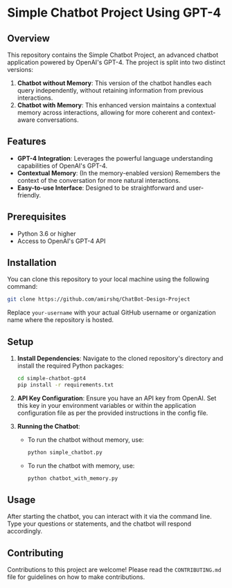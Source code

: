 # Simple Chatbot Project Using GPT-4

## Overview
This repository contains the Simple Chatbot Project, an advanced chatbot application powered by OpenAI's GPT-4. The project is split into two distinct versions:
1. **Chatbot without Memory**: This version of the chatbot handles each query independently, without retaining information from previous interactions.
2. **Chatbot with Memory**: This enhanced version maintains a contextual memory across interactions, allowing for more coherent and context-aware conversations.

## Features
- **GPT-4 Integration**: Leverages the powerful language understanding capabilities of OpenAI's GPT-4.
- **Contextual Memory**: (In the memory-enabled version) Remembers the context of the conversation for more natural interactions.
- **Easy-to-use Interface**: Designed to be straightforward and user-friendly.

## Prerequisites
- Python 3.6 or higher
- Access to OpenAI's GPT-4 API

## Installation
You can clone this repository to your local machine using the following command:

```bash
git clone https://github.com/amirshq/ChatBot-Design-Project
```

Replace `your-username` with your actual GitHub username or organization name where the repository is hosted.

## Setup
1. **Install Dependencies**:
   Navigate to the cloned repository's directory and install the required Python packages:
   ```bash
   cd simple-chatbot-gpt4
   pip install -r requirements.txt
   ```

2. **API Key Configuration**:
   Ensure you have an API key from OpenAI. Set this key in your environment variables or within the application configuration file as per the provided instructions in the config file.

3. **Running the Chatbot**:
   - To run the chatbot without memory, use:
     ```bash
     python simple_chatbot.py
     ```
   - To run the chatbot with memory, use:
     ```bash
     python chatbot_with_memory.py
     ```

## Usage
After starting the chatbot, you can interact with it via the command line. Type your questions or statements, and the chatbot will respond accordingly.

## Contributing
Contributions to this project are welcome! Please read the `CONTRIBUTING.md` file for guidelines on how to make contributions.
